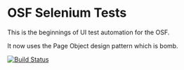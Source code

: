 # OSF Selenium Tests

This is the beginnings of UI test automation for the OSF.

It now uses the Page Object design pattern which is bomb.

[![Build Status](https://travis-ci.org/cos-qa/osf-integration-tests.svg?branch=develop)](https://travis-ci.org/cos-qa/osf-integration-tests)
